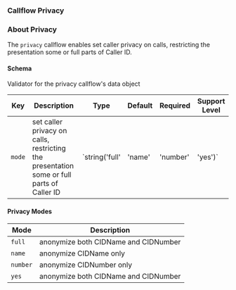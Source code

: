 ### Callflow Privacy

### About Privacy

The `privacy` callflow enables set caller privacy on calls, restricting the presentation some or full parts of Caller ID.

#### Schema

Validator for the privacy callflow's data object



Key | Description | Type | Default | Required | Support Level
--- | ----------- | ---- | ------- | -------- | -------------
`mode` | set caller privacy on calls, restricting the presentation some or full parts of Caller ID | `string('full' | 'name' | 'number' | 'yes')` | `full` | `false` |  






#### Privacy Modes

Mode | Description
---- | -----------
`full` | anonymize both CIDName and CIDNumber
`name` | anonymize CIDName only
`number` | anonymize CIDNumber only
`yes` | anonymize both CIDName and CIDNumber
